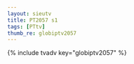 ```yaml
--- 
layout: sieutv
title: PT2057 s1
tags: [PTtv]
thumb_re: globiptv2057
---
```

{% include tvadv key="globiptv2057" %} 
